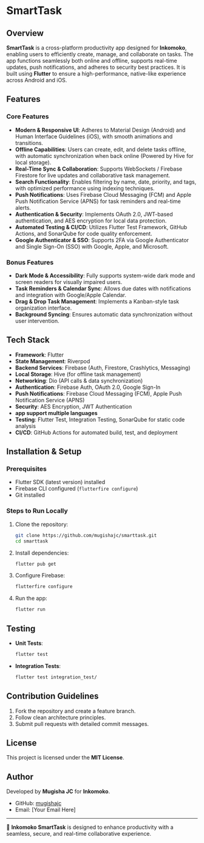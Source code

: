 # SmartTask

## Overview
**SmartTask** is a cross-platform productivity app designed for **Inkomoko**, enabling users to efficiently create, manage, and collaborate on tasks. The app functions seamlessly both online and offline, supports real-time updates, push notifications, and adheres to security best practices. It is built using **Flutter** to ensure a high-performance, native-like experience across Android and iOS.

## Features
### Core Features
- **Modern & Responsive UI**: Adheres to Material Design (Android) and Human Interface Guidelines (iOS), with smooth animations and transitions.
- **Offline Capabilities**: Users can create, edit, and delete tasks offline, with automatic synchronization when back online (Powered by Hive for local storage).
- **Real-Time Sync & Collaboration**: Supports WebSockets / Firebase Firestore for live updates and collaborative task management.
- **Search Functionality**: Enables filtering by name, date, priority, and tags, with optimized performance using indexing techniques.
- **Push Notifications**: Uses Firebase Cloud Messaging (FCM) and Apple Push Notification Service (APNS) for task reminders and real-time alerts.
- **Authentication & Security**: Implements OAuth 2.0, JWT-based authentication, and AES encryption for local data protection.
- **Automated Testing & CI/CD**: Utilizes Flutter Test Framework, GitHub Actions, and SonarQube for code quality enforcement.
- **Google Authenticator & SSO**: Supports 2FA via Google Authenticator and Single Sign-On (SSO) with Google, Apple, and Microsoft.

### Bonus Features
- **Dark Mode & Accessibility**: Fully supports system-wide dark mode and screen readers for visually impaired users.
- **Task Reminders & Calendar Sync**: Allows due dates with notifications and integration with Google/Apple Calendar.
- **Drag & Drop Task Management**: Implements a Kanban-style task organization interface.
- **Background Syncing**: Ensures automatic data synchronization without user intervention.

## Tech Stack
- **Framework**: Flutter
- **State Management**: Riverpod
- **Backend Services**: Firebase (Auth, Firestore, Crashlytics, Messaging)
- **Local Storage**: Hive (for offline task management)
- **Networking**: Dio (API calls & data synchronization)
- **Authentication**: Firebase Auth, OAuth 2.0, Google Sign-In
- **Push Notifications**: Firebase Cloud Messaging (FCM), Apple Push Notification Service (APNS)
- **Security**: AES Encryption, JWT Authentication
- **app support multiple languages**
- **Testing**: Flutter Test, Integration Testing, SonarQube for static code analysis
- **CI/CD**: GitHub Actions for automated build, test, and deployment

## Installation & Setup
### Prerequisites
- Flutter SDK (latest version) installed
- Firebase CLI configured (`flutterfire configure`)
- Git installed

### Steps to Run Locally
1. Clone the repository:
   ```bash
   git clone https://github.com/mugishajc/smarttask.git
   cd smarttask
   ```
2. Install dependencies:
   ```bash
   flutter pub get
   ```
3. Configure Firebase:
   ```bash
   flutterfire configure
   ```
4. Run the app:
   ```bash
   flutter run
   ```

## Testing
- **Unit Tests**:
  ```bash
  flutter test
  ```
- **Integration Tests**:
  ```bash
  flutter test integration_test/
  ```

## Contribution Guidelines
1. Fork the repository and create a feature branch.
2. Follow clean architecture principles.
3. Submit pull requests with detailed commit messages.

## License
This project is licensed under the **MIT License**.

## Author
Developed by **Mugisha JC** for **Inkomoko**.
- GitHub: [mugishajc](https://github.com/mugishajc)
- Email: [Your Email Here]

---
🚀 **Inkomoko SmartTask** is designed to enhance productivity with a seamless, secure, and real-time collaborative experience.


